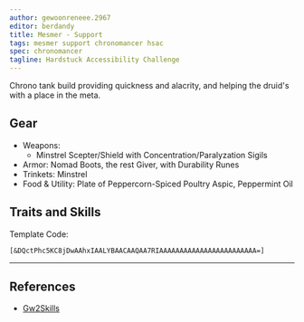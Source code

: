 ```yaml
---
author: gewoonreneee.2967
editor: berdandy
title: Mesmer - Support
tags: mesmer support chronomancer hsac
spec: chronomancer
tagline: Hardstuck Accessibility Challenge
---
```


Chrono tank build providing quickness and alacrity, and helping the druid's with a place in the meta.

## Gear

- Weapons: 
  - Minstrel Scepter/Shield with Concentration/Paralyzation Sigils
- Armor: Nomad Boots, the rest Giver, with Durability Runes
- Trinkets: Minstrel
- Food & Utility: Plate of Peppercorn-Spiced Poultry Aspic, Peppermint Oil

## Traits and Skills

Template Code:

`[&DQctPhc5KC8jDwAAhxIAALYBAACAAQAA7RIAAAAAAAAAAAAAAAAAAAAAAAA=]`

---

<div
  data-armory-embed='skills'
  data-armory-ids='21750,29856,29578,10236,29519'
>
</div>
<div
  data-armory-embed='specializations'
  data-armory-ids='45,23,40'
  data-armory-45-traits='675,669,1687'
  data-armory-23-traits='756,740,752'
  data-armory-40-traits='1987,1978,2022'
>
</div>
<script async src='https://unpkg.com/armory-embeds@^0.x.x/armory-embeds.js'></script>



## References

- [Gw2Skills](http://gw2skills.net/editor/?PigAs6lVwcYasD2Ie8T5tXA-zRZYehQNGNYkQXOjWkAprA04BJAqAaewwG-e)
